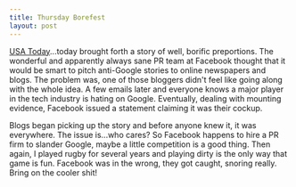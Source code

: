 ```yaml
---
title: Thursday Borefest
layout: post
---
```


[USA Today](http://www.usatoday.com/)...today brought forth a story of well,
borific preportions. The wonderful and apparently always sane PR team at
Facebook thought that it would be smart to pitch anti-Google stories to online
newspapers and blogs. The problem was, one of those bloggers didn't feel like
going along with the whole idea. A few emails later and everyone knows a major
player in the tech industry is hating on Google. Eventually, dealing with
mounting evidence, Facebook issued a statement claiming it was their cockup.

Blogs began picking up the story and before anyone knew it, it was everywhere.
The issue is...who cares? So Facebook happens to hire a PR firm to slander
Google, maybe a little competition is a good thing. Then again, I played rugby
for several years and playing dirty is the only way that game is fun. Facebook
was in the wrong, they got caught, snoring really. Bring on the cooler shit!
